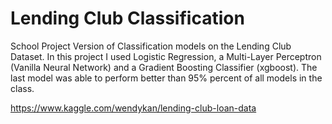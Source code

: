 # Lending Club Classification

School Project Version of Classification models on the Lending Club Dataset. In this project I used Logistic Regression, a Multi-Layer Perceptron (Vanilla Neural Network) and a Gradient Boosting Classifier (xgboost). The last model was able to perform better than 95% percent of all models in the class. 

https://www.kaggle.com/wendykan/lending-club-loan-data
